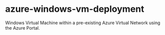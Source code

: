 # azure-windows-vm-deployment
Windows Virtual Machine within a pre-existing Azure Virtual Network using the Azure Portal.
